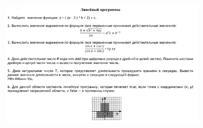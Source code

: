![linear_programs](https://github.com/spertsev/JavaIntroOnline/blob/master/1_Basics_of_software_code_development_project/src/ru/firm/practice/linear/linear_tasks.png)